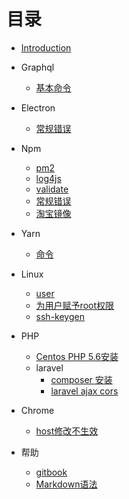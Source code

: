 # 目录

* [Introduction](README.md)



* Graphql 
     * [基本命令](graphql/node.md)

* Electron 
     * [常规错误](electron/init.md)

* Npm 
     * [pm2](npm/pm2.md)
     * [log4js](npm/log4js.md)
     * [validate](npm/validate.md)
     * [常规错误](npm/error.md)
     * [淘宝镜像](npm/cnpm.md)

* Yarn 
     * [命令](yarn/command.md)

* Linux 
     * [user](linux/user.md)
     * [为用户赋予root权限](linux/user-to-root.md)
     * [ssh-keygen](linux/ssh-keygen.md)


* PHP 
     * [Centos PHP 5.6安装](php/php-5.6.md)
     * laravel
        * [composer 安装](php/laravel/composer.md)
        * [laravel ajax cors ](php/laravel/ajax-cors.md)

* Chrome 
     * [host修改不生效](chrome/hosts.md)

* 帮助
     * [gitbook](help/gitbook.md)
     * [Markdown语法](help/markdown.md)

